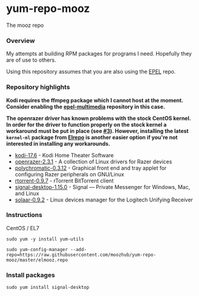 # yum-repo-mooz
The mooz repo

### Overview

My attempts at building RPM packages for programs I need. Hopefully they are of use to others.

Using this repository assumes that you are also using the [EPEL](https://fedoraproject.org/wiki/EPEL) repo.

### Repository highlights

**Kodi requires the ffmpeg package which I cannot host at the moment. Consider enabling the [epel-multimedia](https://negativo17.org/multimedia/) repository in this case.**

**The openrazer driver has known problems with the stock CentOS kernel. In order for the driver to function properly on the stock kernel a workaround must be put in place (see [#3](https://github.com/moozhub/yum-repo-mooz/issues/3)). However, installing the latest `kernel-ml` package from [Elrepo](http://elrepo.org/tiki/kernel-ml) is another easier option if you're not interested in installing any workarounds.**

* [kodi-17.6](https://github.com/xbmc/xbmc/tree/Krypton) - Kodi Home Theater Software
* [openrazer-2.3.1](https://github.com/openrazer/openrazer) - A collection of Linux drivers for Razer devices
* [polychromatic-0.3.12](https://github.com/lah7/polychromatic) - Graphical front end and tray applet for configuring Razer peripherals on GNU/Linux
* [rtorrent-0.9.7](https://github.com/rakshasa/rtorrent) - rTorrent BitTorrent client
* [signal-desktop-1.15.0](https://github.com/signalapp/Signal-Desktop) - Signal — Private Messenger for Windows, Mac, and Linux
* [solaar-0.9.2](https://github.com/pwr/Solaar) - Linux devices manager for the Logitech Unifying Receiver

### Instructions

CentOS / EL7

`sudo yum -y install yum-utils`

`sudo yum-config-manager --add-repo=https://raw.githubusercontent.com/moozhub/yum-repo-mooz/master/elmooz.repo`

### Install packages

`sudo yum install signal-desktop`
